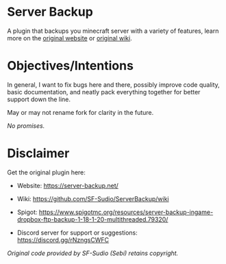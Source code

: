 # Server Backup

A plugin that backups you minecraft server with a variety of features, learn more on the [original website](https://server-backup.net/) or [original wiki](https://github.com/SF-Sudio/ServerBackup/wiki).

# Objectives/Intentions

In general, I want to fix bugs here and there, possibly improve code quality, basic documentation, and neatly pack everything together for better support down the line. 

May or may not rename fork for clarity in the future.

_No promises._

# Disclaimer

Get the original plugin here: 

- Website: https://server-backup.net/

- Wiki: https://github.com/SF-Sudio/ServerBackup/wiki 

- Spigot: https://www.spigotmc.org/resources/server-backup-ingame-dropbox-ftp-backup-1-18-1-20-multithreaded.79320/

- Discord server for support or suggestions: https://discord.gg/rNzngsCWFC

_Original code provided by SF-Sudio (Sebi) retains copyright._
